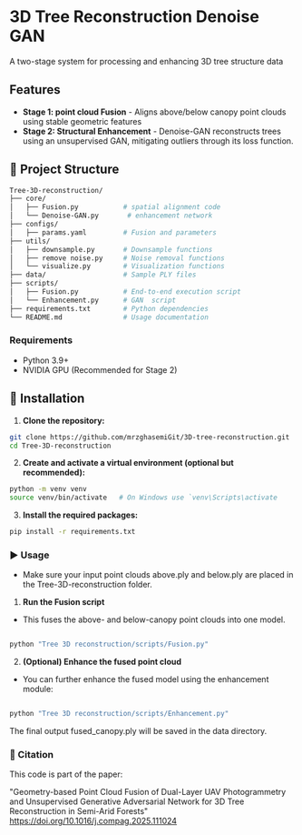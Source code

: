 # 3D Tree Reconstruction Denoise GAN

A two-stage system for processing and enhancing 3D tree structure data

## Features
- **Stage 1: point cloud Fusion** - Aligns above/below canopy point clouds using stable geometric features
- **Stage 2: Structural Enhancement** - Denoise-GAN reconstructs trees using an unsupervised GAN, mitigating outliers through its loss function.

## 📁 Project Structure

```bash
Tree-3D-reconstruction/ 
├── core/
│   ├── Fusion.py           # spatial alignment code
│   └── Denoise-GAN.py       # enhancement network
├── configs/
│   ├── params.yaml         # Fusion and parameters
├── utils/
│   ├── downsample.py       # Downsample functions 
│   ├── remove noise.py     # Noise removal functions   
│   └── visualize.py        # Visualization functions
├── data/                   # Sample PLY files
├── scripts/
│   ├── Fusion.py           # End-to-end execution script
│   └── Enhancement.py      # GAN  script
├── requirements.txt        # Python dependencies
└── README.md               # Usage documentation
```

### Requirements
- Python 3.9+
- NVIDIA GPU (Recommended for Stage 2)

## 🔧 Installation

1. **Clone the repository:**

```bash
git clone https://github.com/mrzghasemiGit/3D-tree-reconstruction.git
cd Tree-3D-reconstruction
```

2. **Create and activate a virtual environment (optional but recommended):**

```bash
python -m venv venv
source venv/bin/activate   # On Windows use `venv\Scripts\activate
```

3. **Install the required packages:**

```bash
pip install -r requirements.txt
```

### ▶️ Usage
- Make sure your input point clouds above.ply and below.ply are placed in the Tree-3D-reconstruction folder.

1. **Run the Fusion script**
- This fuses the above- and below-canopy point clouds into one model.

```bash

python "Tree 3D reconstruction/scripts/Fusion.py"
```

2. **(Optional) Enhance the fused point cloud**
- You can further enhance the fused model using the enhancement module:

```bash

python "Tree 3D reconstruction/scripts/Enhancement.py"
```
The final output fused_canopy.ply will be saved in the data directory.

### 📝 Citation
This code is part of the paper:

"Geometry-based Point Cloud Fusion of Dual-Layer UAV Photogrammetry and Unsupervised Generative Adversarial Network for 3D Tree Reconstruction in Semi-Arid Forests" https://doi.org/10.1016/j.compag.2025.111024


